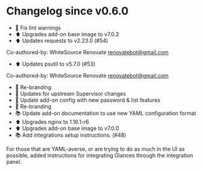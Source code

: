 # Changelog since v0.6.0
- :shirt: Fix lint warnings 
- :arrow_up: Upgrades add-on base image to v7.0.2 
- :arrow_up: Updates requests to v2.23.0 (#54)

Co-authored-by: WhiteSource Renovate <renovatebot@gmail.com> 
- :arrow_up: Updates psutil to v5.7.0 (#53)

Co-authored-by: WhiteSource Renovate <renovatebot@gmail.com> 
- :hammer: Re-branding 
- :hammer: Updates for upstream Supervisor changes 
- :hammer: Update add-on config with new password & list features 
- :hammer: Re-branding 
- :books: Update add-on documentation to use new YAML configuration format 
- :arrow_up: Upgrades nginx to 1.16.1-r6 
- :arrow_up: Upgrades add-on base image to v7.0.0 
- :books: Add integrations setup instructions. (#48)

For those that are YAML-averse, or are trying to do as much in the UI as possible, added instructions for integrating Glances through the integration panel. 
